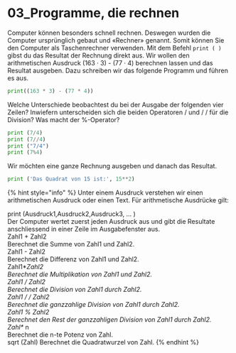 # 03\_Programme, die rechnen

Computer können besonders schnell rechnen. Deswegen wurden die Computer ursprünglich gebaut und «Rechner» genannt. Somit können Sie den Computer als Taschenrechner verwenden. Mit dem Befehl `print ( )` gibst du das Resultat der Rechnung direkt aus. Wir wollen den arithmetischen Ausdruck \(163 · 3\) - \(77 · 4\) berechnen lassen und das Resultat ausgeben. Dazu schreiben wir das folgende Programm und führen es aus.

```python
print((163 * 3) - (77 * 4))
```

Welche Unterschiede beobachtest du bei der Ausgabe der folgenden vier Zeilen? Inwiefern unterscheiden sich die beiden Operatoren / und / / für die Division? Was macht der %-Operator?

```python
print (7/4)
print (7//4)
print ("7/4")
print (7%4)
```

Wir möchten eine ganze Rechnung ausgeben und danach das Resultat.

```python
print ('Das Quadrat von 15 ist:', 15**2)
```

{% hint style="info" %}
Unter einem Ausdruck verstehen wir einen arithmetischen Ausdruck oder einen Text. Für arithmetische Ausdrücke gilt:

print \(Ausdruck1,Ausdruck2,Ausdruck3, ... \)  
Der Computer wertet zuerst jeden Ausdruck aus und gibt die Resultate anschliessend in einer Zeile im Ausgabefenster aus.  
Zahl1 + Zahl2  
Berechnet die Summe von Zahl1 und Zahl2.  
Zahl1 - Zahl2  
Berechnet die Differenz von Zahl1 und Zahl2.  
Zahl1\*_Zahl2  
Berechnet die Multiplikation von Zahl1 und Zahl2.  
Zahl1 / Zahl2   
Berechnet die Division von Zahl1 durch Zahl2.  
Zahl1 / / Zahl2  
Berechnet die ganzzahlige Division von Zahl1 durch Zahl2.  
Zahl1 % Zahl2  
Berechnet den Rest der ganzzahligen Division von Zahl1 durch Zahl2.  
Zahl\*_ n  
Berechnet die n-te Potenz von Zahl.  
sqrt \(Zahl\) Berechnet die Quadratwurzel von Zahl.
{% endhint %}

